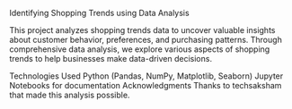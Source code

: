 Identifying Shopping Trends using Data Analysis

This project analyzes shopping trends data to uncover valuable insights about customer behavior, preferences, and purchasing patterns. Through comprehensive data analysis, we explore various aspects of shopping trends to help businesses make data-driven decisions.

Technologies Used
Python (Pandas, NumPy, Matplotlib, Seaborn)
Jupyter Notebooks for documentation
Acknowledgments
Thanks to techsaksham that made this analysis possible.
